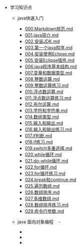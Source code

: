 - 学习知识点
  - java快速入门
    - [000.Markdown规范.md](https://github.com/oqq5518/Liao-Zhou/blob/master/000.Markdown%E8%A7%84%E8%8C%83.md)
    - [001.java简介.md](https://github.com/oqq5518/Liao-Zhou/blob/master/001.java%E7%AE%80%E4%BB%8B.md)
    - [002.安装JDK.md](https://github.com/oqq5518/Liao-Zhou/blob/master/002.%E5%AE%89%E8%A3%85JDK.md)
    - [003.第一个java程序.md](https://github.com/oqq5518/Liao-Zhou/blob/master/003.%E7%AC%AC%E4%B8%80%E4%B8%AAjava%E7%A8%8B%E5%BA%8F.md)
    - [004.安装使用Eclipse.md](https://github.com/oqq5518/Liao-Zhou/blob/master/004.%E5%AE%89%E8%A3%85%E4%BD%BF%E7%94%A8Eclipse.md)
    - [005.安装Eclipse插件.md](https://github.com/oqq5518/Liao-Zhou/blob/master/005.%E5%AE%89%E8%A3%85Eclipse%E6%8F%92%E4%BB%B6.md)
    - [006.java程序基本结构.md](https://github.com/oqq5518/Liao-Zhou/blob/master/006.java%E7%A8%8B%E5%BA%8F%E5%9F%BA%E6%9C%AC%E7%BB%93%E6%9E%84.md)
    - [007.变量和数据类型.md](https://github.com/oqq5518/Liao-Zhou/blob/master/007.%E5%8F%98%E9%87%8F%E5%92%8C%E6%95%B0%E6%8D%AE%E7%B1%BB%E5%9E%8B.md)
    - [008.整数运算.md](https://github.com/oqq5518/Liao-Zhou/blob/master/008.%E6%95%B4%E6%95%B0%E8%BF%90%E7%AE%97.md)
    - [009.整数运算练习.md](https://github.com/oqq5518/Liao-Zhou/blob/master/009.%E6%95%B4%E6%95%B0%E8%BF%90%E7%AE%97%E7%BB%83%E4%B9%A0.md)
    - [010.浮点数运算.md](https://github.com/oqq5518/Liao-Zhou/blob/master/010.%E6%B5%AE%E7%82%B9%E6%95%B0%E8%BF%90%E7%AE%97.md)
    - [011.浮点数运算练习.md](https://github.com/oqq5518/Liao-Zhou/blob/master/011.%E6%B5%AE%E7%82%B9%E6%95%B0%E8%BF%90%E7%AE%97%E7%BB%83%E4%B9%A0.md)
    - [012.布尔运算.md](https://github.com/oqq5518/Liao-Zhou/blob/master/012.%E5%B8%83%E5%B0%94%E8%BF%90%E7%AE%97.md)
    - [013.字符和字符串.md](https://github.com/oqq5518/Liao-Zhou/blob/master/013.%E5%AD%97%E7%AC%A6%E5%92%8C%E5%AD%97%E7%AC%A6%E4%B8%B2.md)
    - [014.数组类型.md](https://github.com/oqq5518/Liao-Zhou/blob/master/014.%E6%95%B0%E7%BB%84%E7%B1%BB%E5%9E%8B.md)
    - [015.输入和输出.md](https://github.com/oqq5518/Liao-Zhou/blob/master/015.%E8%BE%93%E5%85%A5%E5%92%8C%E8%BE%93%E5%87%BA.md)
    - [016.输入和输出练习.md](https://github.com/oqq5518/Liao-Zhou/blob/master/016.%E8%BE%93%E5%85%A5%E5%92%8C%E8%BE%93%E5%87%BA%E7%BB%83%E4%B9%A0.md)
    - [017.if判断.md](https://github.com/oqq5518/Liao-Zhou/blob/master/017.if%E5%88%A4%E6%96%AD.md)
    - [018.if练习.md](https://github.com/oqq5518/Liao-Zhou/blob/master/018.if%E7%BB%83%E4%B9%A0.md)
    - [019.switch多重选择.md](https://github.com/oqq5518/Liao-Zhou/blob/master/019.switch%E5%A4%9A%E9%87%8D%E9%80%89%E6%8B%A9.md)
    - [020.while循环.md](https://github.com/oqq5518/Liao-Zhou/blob/master/020.while%E5%BE%AA%E7%8E%AF.md)
    - [021.do-while循环.md](https://github.com/oqq5518/Liao-Zhou/blob/master/021.do-while%E5%BE%AA%E7%8E%AF.md)
    - [022.for循环.md](https://github.com/oqq5518/Liao-Zhou/blob/master/022.for%E5%BE%AA%E7%8E%AF.md)
    - [023.for循环练习.md](https://github.com/oqq5518/Liao-Zhou/blob/master/023.for%E5%BE%AA%E7%8E%AF%E7%BB%83%E4%B9%A0.md)
    - [024.break和continue.md](https://github.com/oqq5518/Liao-Zhou/blob/master/024.break%E5%92%8Ccontinue.md)
    - [025.遍历数组.md](https://github.com/oqq5518/Liao-Zhou/blob/master/025.%E9%81%8D%E5%8E%86%E6%95%B0%E7%BB%84.md)
    - [026.数组排序.md](https://github.com/oqq5518/Liao-Zhou/blob/master/026.%E6%95%B0%E7%BB%84%E6%8E%92%E5%BA%8F.md)
    - [027.多维数组.md](https://github.com/oqq5518/Liao-Zhou/blob/master/027.%E5%A4%9A%E7%BB%B4%E6%95%B0%E7%BB%84.md)
    - [028.数组排序练习.md](https://github.com/oqq5518/Liao-Zhou/blob/master/028.%E6%95%B0%E7%BB%84%E6%8E%92%E5%BA%8F%E7%BB%83%E4%B9%A0.md)
    - [029.命令行参数.md](https://github.com/oqq5518/Liao-Zhou/blob/master/029.%E5%91%BD%E4%BB%A4%E8%A1%8C%E5%8F%82%E6%95%B0.md)

  - java 面向对象编程
    - []()
    - []()
    - []()
    - []()

